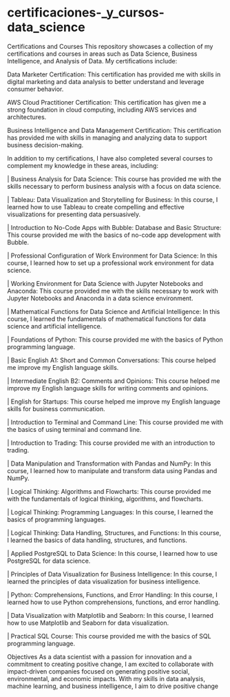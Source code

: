 # certificaciones-_y_cursos-data_science


Certifications and Courses
This repository showcases a collection of my certifications and courses in areas such as Data Science, Business Intelligence, and Analysis of Data. My certifications include:

Data Marketer Certification: This certification has provided me with skills in digital marketing and data analysis to better understand and leverage consumer behavior.

AWS Cloud Practitioner Certification: This certification has given me a strong foundation in cloud computing, including AWS services and architectures.

Business Intelligence and Data Management Certification: This certification has provided me with skills in managing and analyzing data to support business decision-making.

In addition to my certifications, I have also completed several courses to complement my knowledge in these areas, including:

| Business Analysis for Data Science: This course has provided me with the skills necessary to perform business analysis with a focus on data science.

| Tableau: Data Visualization and Storytelling for Business: In this course, I learned how to use Tableau to create compelling and effective visualizations for presenting data persuasively.

| Introduction to No-Code Apps with Bubble: Database and Basic Structure: This course provided me with the basics of no-code app development with Bubble.

| Professional Configuration of Work Environment for Data Science: In this course, I learned how to set up a professional work environment for data science.

| Working Environment for Data Science with Jupyter Notebooks and Anaconda: This course provided me with the skills necessary to work with Jupyter Notebooks and Anaconda in a data science environment.

| Mathematical Functions for Data Science and Artificial Intelligence: In this course, I learned the fundamentals of mathematical functions for data science and artificial intelligence.

| Foundations of Python: This course provided me with the basics of Python programming language.

| Basic English A1: Short and Common Conversations: This course helped me improve my English language skills.

| Intermediate English B2: Comments and Opinions: This course helped me improve my English language skills for writing comments and opinions.

| English for Startups: This course helped me improve my English language skills for business communication.

| Introduction to Terminal and Command Line: This course provided me with the basics of using terminal and command line.

| Introduction to Trading: This course provided me with an introduction to trading.

| Data Manipulation and Transformation with Pandas and NumPy: In this course, I learned how to manipulate and transform data using Pandas and NumPy.

| Logical Thinking: Algorithms and Flowcharts: This course provided me with the fundamentals of logical thinking, algorithms, and flowcharts.

| Logical Thinking: Programming Languages: In this course, I learned the basics of programming languages.

| Logical Thinking: Data Handling, Structures, and Functions: In this course, I learned the basics of data handling, structures, and functions.

| Applied PostgreSQL to Data Science: In this course, I learned how to use PostgreSQL for data science.

| Principles of Data Visualization for Business Intelligence: In this course, I learned the principles of data visualization for business intelligence.

| Python: Comprehensions, Functions, and Error Handling: In this course, I learned how to use Python comprehensions, functions, and error handling.

| Data Visualization with Matplotlib and Seaborn: In this course, I learned how to use Matplotlib and Seaborn for data visualization.

| Practical SQL Course: This course provided me with the basics of SQL programming language.

Objectives
As a data scientist with a passion for innovation and a commitment to creating positive change, I am excited to collaborate with impact-driven companies focused on generating positive social, environmental, and economic impacts. With my skills in data analysis, machine learning, and business intelligence, I aim to drive positive change
